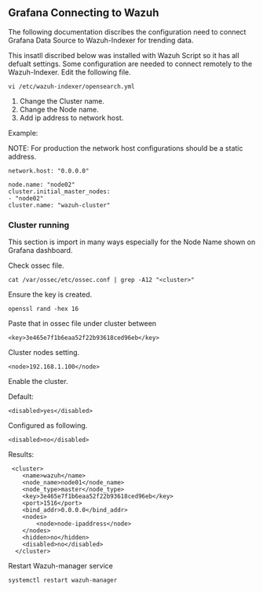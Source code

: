 ## Grafana Connecting to Wazuh

The following documentation discribes the configuration need to  connect Grafana Data Source to Wazuh-Indexer for trending data.

This insatll discribed below was installed with  Wazuh Script so it has all defualt settings. Some configuration are needed to connect remotely to the Wazuh-Indexer.
Edit the following file.

```
vi /etc/wazuh-indexer/opensearch.yml
```
1. Change the Cluster name.
2. Change the Node name.
3. Add ip address to network host.

Example:

NOTE: For production the network host configurations should be a static address.

```
network.host: "0.0.0.0"
```


```
node.name: "node02"
cluster.initial_master_nodes:
- "node02"
cluster.name: "wazuh-cluster"
```

### Cluster running

This section is import in many ways especially for the Node Name shown on Grafana dashboard.

Check ossec file.

```
cat /var/ossec/etc/ossec.conf | grep -A12 "<cluster>"
```
Ensure the key is created.

```
openssl rand -hex 16
```
Paste that in ossec file under cluster between <key></key> 
```
<key>3e465e7f1b6eaa52f22b93618ced96eb</key>
```
Cluster nodes setting.

```
<node>192.168.1.100</node>
```
Enable the cluster.

Default:

```
<disabled>yes</disabled>
```
Configured as following.

```
<disabled>no</disabled>
```

Results:

```
 <cluster>
    <name>wazuh</name>
    <node_name>node01</node_name>
    <node_type>master</node_type>
    <key>3e465e7f1b6eaa52f22b93618ced96eb</key>
    <port>1516</port>
    <bind_addr>0.0.0.0</bind_addr>
    <nodes>
        <node>node-ipaddress</node>
    </nodes>
    <hidden>no</hidden>
    <disabled>no</disabled>
  </cluster>
```

Restart  Wazuh-manager service

```
systemctl restart wazuh-manager
```
